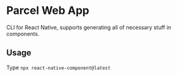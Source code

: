 # Parcel Web App

CLI for React Native, supports generating all of necessary stuff in components.

## Usage

Type `npx react-native-component@latest`
